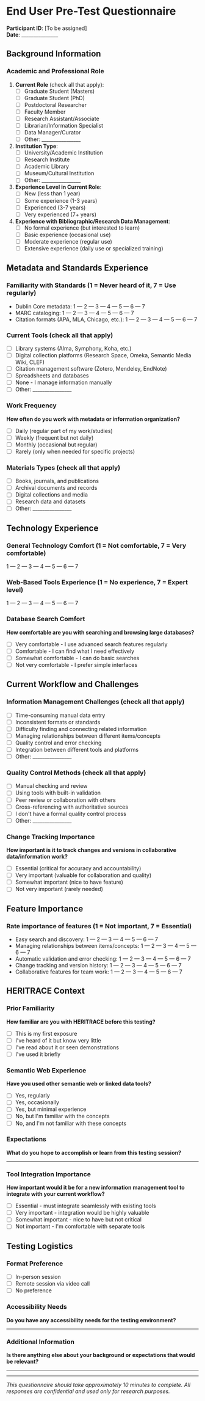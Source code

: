 # End User Pre-Test Questionnaire

**Participant ID**: [To be assigned]  
**Date**: _______________

## Background Information

### Academic and Professional Role
1. **Current Role** (check all that apply):
   - [ ] Graduate Student (Masters)
   - [ ] Graduate Student (PhD)
   - [ ] Postdoctoral Researcher
   - [ ] Faculty Member
   - [ ] Research Assistant/Associate
   - [ ] Librarian/Information Specialist
   - [ ] Data Manager/Curator
   - [ ] Other: ________________

2. **Institution Type**:
   - [ ] University/Academic Institution
   - [ ] Research Institute
   - [ ] Academic Library
   - [ ] Museum/Cultural Institution
   - [ ] Other: ________________

3. **Experience Level in Current Role**: 
   - [ ] New (less than 1 year)
   - [ ] Some experience (1-3 years)
   - [ ] Experienced (3-7 years)
   - [ ] Very experienced (7+ years)

4. **Experience with Bibliographic/Research Data Management**: 
   - [ ] No formal experience (but interested to learn)
   - [ ] Basic experience (occasional use)
   - [ ] Moderate experience (regular use)
   - [ ] Extensive experience (daily use or specialized training)

## Metadata and Standards Experience

### Familiarity with Standards (1 = Never heard of it, 7 = Use regularly)
- Dublin Core metadata: 1 — 2 — 3 — 4 — 5 — 6 — 7
- MARC cataloging: 1 — 2 — 3 — 4 — 5 — 6 — 7
- Citation formats (APA, MLA, Chicago, etc.): 1 — 2 — 3 — 4 — 5 — 6 — 7

### Current Tools (check all that apply)
- [ ] Library systems (Alma, Symphony, Koha, etc.)
- [ ] Digital collection platforms (Research Space, Omeka, Semantic Media Wiki, CLEF)
- [ ] Citation management software (Zotero, Mendeley, EndNote)
- [ ] Spreadsheets and databases
- [ ] None - I manage information manually
- [ ] Other: ________________

### Work Frequency
**How often do you work with metadata or information organization?**
- [ ] Daily (regular part of my work/studies)
- [ ] Weekly (frequent but not daily)
- [ ] Monthly (occasional but regular)
- [ ] Rarely (only when needed for specific projects)

### Materials Types (check all that apply)
- [ ] Books, journals, and publications
- [ ] Archival documents and records
- [ ] Digital collections and media
- [ ] Research data and datasets
- [ ] Other: ________________

## Technology Experience

### General Technology Comfort (1 = Not comfortable, 7 = Very comfortable)
1 — 2 — 3 — 4 — 5 — 6 — 7

### Web-Based Tools Experience (1 = No experience, 7 = Expert level)
1 — 2 — 3 — 4 — 5 — 6 — 7

### Database Search Comfort
**How comfortable are you with searching and browsing large databases?**
- [ ] Very comfortable - I use advanced search features regularly
- [ ] Comfortable - I can find what I need effectively
- [ ] Somewhat comfortable - I can do basic searches
- [ ] Not very comfortable - I prefer simple interfaces

## Current Workflow and Challenges

### Information Management Challenges (check all that apply)
- [ ] Time-consuming manual data entry
- [ ] Inconsistent formats or standards
- [ ] Difficulty finding and connecting related information
- [ ] Managing relationships between different items/concepts
- [ ] Quality control and error checking
- [ ] Integration between different tools and platforms
- [ ] Other: ________________

### Quality Control Methods (check all that apply)
- [ ] Manual checking and review
- [ ] Using tools with built-in validation
- [ ] Peer review or collaboration with others
- [ ] Cross-referencing with authoritative sources
- [ ] I don't have a formal quality control process
- [ ] Other: ________________

### Change Tracking Importance
**How important is it to track changes and versions in collaborative data/information work?**
- [ ] Essential (critical for accuracy and accountability)
- [ ] Very important (valuable for collaboration and quality)
- [ ] Somewhat important (nice to have feature)
- [ ] Not very important (rarely needed)

## Feature Importance

### Rate importance of features (1 = Not important, 7 = Essential)
- Easy search and discovery: 1 — 2 — 3 — 4 — 5 — 6 — 7
- Managing relationships between items/concepts: 1 — 2 — 3 — 4 — 5 — 6 — 7
- Automatic validation and error checking: 1 — 2 — 3 — 4 — 5 — 6 — 7
- Change tracking and version history: 1 — 2 — 3 — 4 — 5 — 6 — 7
- Collaborative features for team work: 1 — 2 — 3 — 4 — 5 — 6 — 7

## HERITRACE Context

### Prior Familiarity
**How familiar are you with HERITRACE before this testing?**
- [ ] This is my first exposure
- [ ] I've heard of it but know very little
- [ ] I've read about it or seen demonstrations
- [ ] I've used it briefly

### Semantic Web Experience
**Have you used other semantic web or linked data tools?**
- [ ] Yes, regularly
- [ ] Yes, occasionally
- [ ] Yes, but minimal experience
- [ ] No, but I'm familiar with the concepts
- [ ] No, and I'm not familiar with these concepts

### Expectations
**What do you hope to accomplish or learn from this testing session?**
_________________________________________________________________

### Tool Integration Importance
**How important would it be for a new information management tool to integrate with your current workflow?**
- [ ] Essential - must integrate seamlessly with existing tools
- [ ] Very important - integration would be highly valuable
- [ ] Somewhat important - nice to have but not critical
- [ ] Not important - I'm comfortable with separate tools

## Testing Logistics

### Format Preference
- [ ] In-person session
- [ ] Remote session via video call
- [ ] No preference

### Accessibility Needs
**Do you have any accessibility needs for the testing environment?**
_________________________________________________________________

### Additional Information
**Is there anything else about your background or expectations that would be relevant?**
_________________________________________________________________

---

*This questionnaire should take approximately 10 minutes to complete. All responses are confidential and used only for research purposes.* 